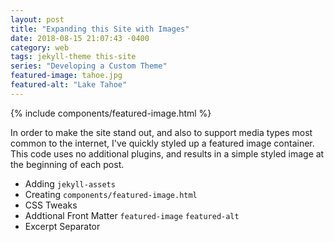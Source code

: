 ```yaml
---
layout: post
title: "Expanding this Site with Images"
date: 2018-08-15 21:07:43 -0400
category: web
tags: jekyll-theme this-site
series: "Developing a Custom Theme"
featured-image: tahoe.jpg
featured-alt: "Lake Tahoe"
---
```


{% include components/featured-image.html %}

In order to make the site stand out, and also to support media types most
common to the internet, I've quickly styled up a featured image container. This
code uses no additional plugins, and results in a simple styled image at the
beginning of each post.

<!-- excerpt separator -->

- Adding `jekyll-assets`
- Creating `components/featured-image.html`
- CSS Tweaks
- Addtional Front Matter `featured-image` `featured-alt`
- Excerpt Separator
